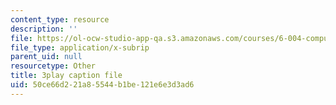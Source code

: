 ```yaml
---
content_type: resource
description: ''
file: https://ol-ocw-studio-app-qa.s3.amazonaws.com/courses/6-004-computation-structures-spring-2017/50ce66d221a85544b1be121e6e3d3ad6_q38KAGAKORk.vtt
file_type: application/x-subrip
parent_uid: null
resourcetype: Other
title: 3play caption file
uid: 50ce66d2-21a8-5544-b1be-121e6e3d3ad6
---
```

